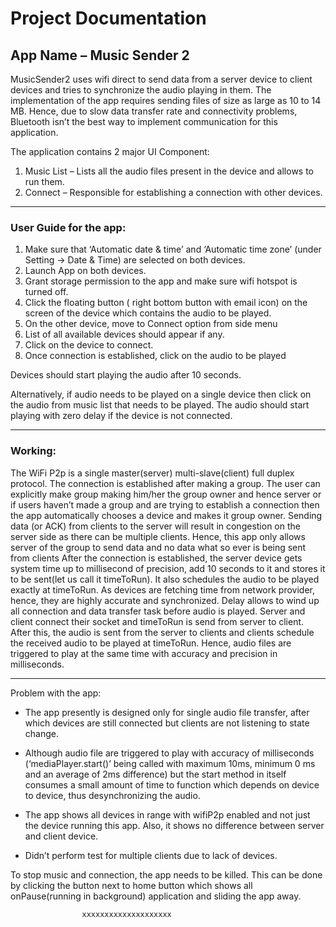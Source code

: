                                       
# Project Documentation
## App Name – Music Sender 2



MusicSender2 uses wifi direct to send data from a server device to client devices and tries to synchronize the audio playing in them. The implementation of the app requires sending files of size as large as 10 to 14 MB. Hence, due to slow data transfer rate and connectivity problems, Bluetooth isn’t the best way to implement communication for this application.

The application contains 2 major UI Component:
1. Music List – Lists all the audio files present in the device and allows to run them.
2. Connect – Responsible for establishing a connection with other devices.


-----------------------------------------------------------------------------------------------------------------

### User Guide for the app:
1. Make sure that ‘Automatic date & time’ and ‘Automatic time zone’ (under Setting -> Date & Time) are selected on both devices. 
2. Launch App on both devices. 
3. Grant storage permission to the app and make sure wifi hotspot is turned off.
4. Click the floating button ( right bottom button with email icon) on the screen of the device which contains the audio to be played.
5. On the other device, move to Connect option from side menu
6. List of all available devices should appear if any. 
7. Click on the device to connect. 
8. Once connection is established, click on the audio to be played

  Devices should start playing the audio after 10 seconds.

Alternatively, if audio needs to be played on a single device then click on the audio from music list that needs to be played. The audio should start playing with zero delay if the device is not connected.

--------------------------------------------------------------------------------------------------------------


### Working:
The WiFi P2p is a single master(server) multi-slave(client) full duplex protocol. The connection is established after making a group. The user can explicitly make group making him/her the group owner and hence server or if users haven’t made a group and are trying to establish a connection then the app automatically chooses a device and makes it group owner.
Sending data (or ACK) from clients to the server will result in congestion on the server side as there can be multiple clients. Hence, this app only allows server of the group to send data and no data what so ever is being sent from clients
After the connection is established, the server device gets system time up to millisecond of precision, add 10 seconds to it and stores it to be sent(let us call it timeToRun). It also schedules the audio to be played exactly at timeToRun. As devices are fetching time from network provider, hence, they are highly accurate and synchronized. Delay allows to wind up all connection and data transfer task before audio is played. Server and client connect their socket and timeToRun is send from server to client. After this, the audio is sent from the server to clients and clients schedule the received audio to be played at timeToRun.
Hence, audio files are triggered to play at the same time with accuracy and precision in milliseconds.


--------------------------------------------------------------------------------------------------------------

Problem with the app:
* The app presently is designed only for single audio file transfer, after which devices are still connected but clients are not listening to state change.
    
* Although audio file are triggered to play with accuracy of milliseconds (‘mediaPlayer.start()’ being called with maximum 10ms, minimum 0 ms and an average of 2ms difference) but the start method in itself consumes a small amount of time to function which depends on device to device, thus desynchronizing the audio.
    
* The app shows all devices in range with wifiP2p enabled and not just the device running this app. Also, it shows no difference between server and client device.
    
* Didn’t perform test for multiple clients due to lack of devices.
                   
To stop music and connection, the app needs to be killed. This can be done by clicking the button next to home button which shows all onPause(running in background) application and sliding the app away.


                    xxxxxxxxxxxxxxxxxxxx

